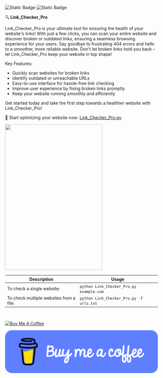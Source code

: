 ![Static Badge](https://img.shields.io/badge/created_by-gnit24-blue?style=flat)
![Static Badge](https://img.shields.io/badge/_-Python-306998?style=flat&logo=Python&labelColor=FFE873)

🔍 **Link_Checker_Pro**

Link_Checker_Pro is your ultimate tool for ensuring the health of your website's links! With just a few clicks, you can scan your entire website and discover broken or outdated links, ensuring a seamless browsing experience for your users. Say goodbye to frustrating 404 errors and hello to a smoother, more reliable website. Don't let broken links hold you back – let Link_Checker_Pro keep your website in top shape!

Key Features:
- Quickly scan websites for broken links
- Identify outdated or unreachable URLs
- Easy-to-use interface for hassle-free link checking
- Improve user experience by fixing broken links promptly
- Keep your website running smoothly and efficiently

Get started today and take the first step towards a healthier website with Link_Checker_Pro!

🚀 Start optimizing your website now: [Link_Checker_Pro.py](#)

<img src="/images/demo.gif" width="320" height="480"/>

| Description                                      | Usage                                              |
|--------------------------------------------------|----------------------------------------------------|
| To check a single website:                       | `python Link_Checker_Pro.py example.com`            |
| To check multiple websites from a file:          | `python Link_Checker_Pro.py -f urls.txt`            |

&nbsp;
&nbsp; 
&nbsp;
&nbsp;
&nbsp; 
&nbsp;
&nbsp;
&nbsp; 
&nbsp;


<a href="https://www.buymeacoffee.com/gnit" target="_blank"><img src="https://cdn.buymeacoffee.com/buttons/default-orange.png" alt="Buy Me A Coffee" height="41" width="174"></a>


[![Buy Me A Coffee](images/funding.png)](https://www.buymeacoffee.com/gnit)

